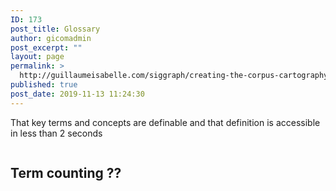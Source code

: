 ```yaml
---
ID: 173
post_title: Glossary
author: gicomadmin
post_excerpt: ""
layout: page
permalink: >
  http://guillaumeisabelle.com/siggraph/creating-the-corpus-cartography/glossary/
published: true
post_date: 2019-11-13 11:24:30
---
```

<!-- wp:paragraph -->

That key terms and concepts are definable and that definition is accessible in less than 2 seconds

<!-- /wp:paragraph -->

<!-- wp:image {"id":174,"linkDestination":"custom"} --><figure class="wp-block-image">

<a href="https://wordpress.org/plugins/glossary-by-codeat/" target="_blank" rel="noreferrer noopener"><img src="http://guillaumeisabelle.com/siggraph/wp-content/uploads/sites/25/2019/11/image-10.png" alt="" class="wp-image-174" /></a></figure> <!-- /wp:image -->

<!-- wp:heading -->

## Term counting ??

<!-- /wp:heading -->

<!-- wp:image {"id":178} --><figure class="wp-block-image">

<img src="http://guillaumeisabelle.com/siggraph/wp-content/uploads/sites/25/2019/11/image-11.png" alt="" class="wp-image-178" /></figure> <!-- /wp:image -->
